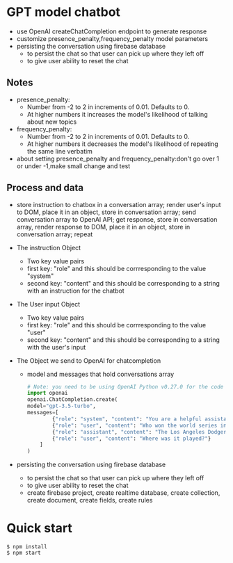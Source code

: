 # GPT model chatbot

- use OpenAI createChatCompletion endpoint to generate response
- customize presence_penalty,frequency_penalty model parameters
- persisting the conversation using firebase database
  - to persist the chat so that user can pick up where they left off
  - to give user ability to reset the chat

## Notes

- presence_penalty:
  - Number from -2 to 2 in increments of 0.01. Defaults to 0.
  - At higher numbers it increases the model's likelihood of talking about new topics
- frequency_penalty:
  - Number from -2 to 2 in increments of 0.01. Defaults to 0.
  - At higher numbers it decreases the model's likelihood of repeating the same line verbatim
- about setting presence_penalty and frequency_penalty:don't go over 1 or under -1,make small change and test

## Process and data

- store instruction to chatbox in a conversation array; render user's input to DOM, place it in an object, store in conversation array; send conversation array to OpenAI API; get response, store in conversation array, render response to DOM, place it in an object, store in conversation array; repeat
- The instruction Object
  - Two key value pairs
  - first key: "role" and this should be corrresponding to the value "system"
  - second key: "content" and this should be corresponding to a string with an instruction for the chatbot
- The User input Object
  - Two key value pairs
  - first key: "role" and this should be corrresponding to the value "user"
  - second key: "content" and this should be corresponding to a string with the user's input
- The Object we send to OpenAI for chatcompletion

  - model and messages that hold conversations array

    ```python
    # Note: you need to be using OpenAI Python v0.27.0 for the code below to work
    import openai
    openai.ChatCompletion.create(
    model="gpt-3.5-turbo",
    messages=[
            {"role": "system", "content": "You are a helpful assistant."},
            {"role": "user", "content": "Who won the world series in 2020?"},
            {"role": "assistant", "content": "The Los Angeles Dodgers won the World Series in 2020."},
            {"role": "user", "content": "Where was it played?"}
        ]
    )
    ```

- persisting the conversation using firebase database
  - to persist the chat so that user can pick up where they left off
  - to give user ability to reset the chat
  - create firebase project, create realtime database, create collection, create document, create fields, create rules

# Quick start

```
$ npm install
$ npm start
```
